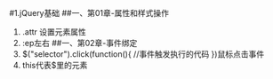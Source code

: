 #1.jQuery基础
##一、第01章-属性和样式操作
1. .attr 设置元素属性
2. :ep左右
##一、第02章-事件绑定
1.  $("selector").click(function(){
        //事件触发执行的代码
    })鼠标点击事件
2. this代表$里的元素
